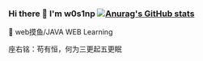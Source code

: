 ### Hi there 👋 I'm w0s1np   [![Anurag's GitHub stats](https://github-readme-stats.vercel.app/api?username=w0s1np&theme=tokyonight)](https://github.com/anuraghazra/github-readme-stats)

<!--
**w0s1np/w0s1np** is a ✨ _special_ ✨ repository because its `README.md` (this file) appears on your GitHub profile.

Here are some ideas to get you started:

- 🔭 I’m currently working on ...

- 🌱 I’m currently learning ...

- 👯 I’m looking to collaborate on ...

- 🤔 I’m looking for help with ...

- 💬 Ask me about ...

- 📫 How to reach me: ...

- 😄 Pronouns: ...

- ⚡ Fun fact: ...
  -->

  🌱 web摸鱼/JAVA WEB Learning

  座右铭：苟有恒，何为三更起五更眠

